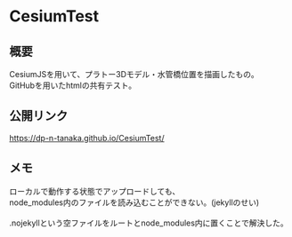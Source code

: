 # CesiumTest

## 概要
CesiumJSを用いて、プラトー3Dモデル・水管橋位置を描画したもの。
<br>
GitHubを用いたhtmlの共有テスト。

## 公開リンク
https://dp-n-tanaka.github.io/CesiumTest/

## メモ
ローカルで動作する状態でアップロードしても、<br>
node_modules内のファイルを読み込むことができない。(jekyllのせい)
<br>
<br>
.nojekyllという空ファイルをルートとnode_modules内に置くことで解決した。

